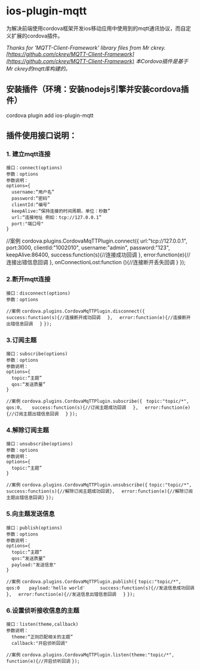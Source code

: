 # ios-plugin-mqtt
为解决前端使用cordova框架开发ios移动应用中使用到的mqtt通讯协议，而自定义扩展的cordova插件。

_Thanks for 'MQTT-Client-Framework' library files from Mr ckrey.  
[https://github.com/ckrey/MQTT-Client-Framework](https://github.com/ckrey/MQTT-Client-Framework)
本Cordova插件是基于Mr ckrey的mqtt库构建的。_

## 安装插件（环境：安装nodejs引擎并安装cordova插件）
cordova plugin add ios-plugin-mqtt

## 插件使用接口说明：

### 1. 建立mqtt连接
    接口：connect(options)
    参数：options
    参数说明：
    options={
      username:“用户名”
      password:“密码”
      clientId:“编号”
      keepAlive:“保持连接的时间周期，单位：秒数”
      url:“连接地址 例如：tcp://127.0.0.1”
      port:"端口号"
    }

//案例
cordova.plugins.CordovaMqTTPlugin.connect({
	url:"tcp://127.0.0.1", 
	port:3000,
	clientId:"1002010",
	username:"admin",
	password:"123",
	keepAlive:86400,
	success:function(s){//连接成功回调
	},
	error:function(e){//连接出错信息回调
	},
	onConnectionLost:function (){//连接断开丢失回调
	}
});


### 2.断开mqtt连接
    接口：disconnect(options)
    参数：options
`
//案例
`
`
cordova.plugins.CordovaMqTTPlugin.disconnect({
`
`      success:function(s){//连接断开成功回调
`
`	},
`
`	error:function(e){//连接断开出错信息回调
`
`	}
`
`});
`

### 3.订阅主题
    接口：subscribe(options)
    参数：options
    参数说明：
    options={
      topic:“主题”
      qos:“发送质量”
    }
`
//案例
`
`cordova.plugins.CordovaMqTTPlugin.subscribe({
     `
` topic:"topic/*",
    `
`  qos:0,
  `
`    success:function(s){//订阅主题成功回调
`
`	},
`
`	error:function(e){//订阅主题出错信息回调
`
`	}
`
`});
`

### 4.解除订阅主题
    接口：unsubscribe(options)
    参数：options
    参数说明：
    options={
      topic:“主题”
    }
`
//案例
`
`
cordova.plugins.CordovaMqTTPlugin.unsubscribe({
`
`
      topic:"topic/*",
 `
`     success:function(s){//解除订阅主题成功回调},
`
`	error:function(e){//解除订阅主题出错信息回调}
`
`});
`

### 5.向主题发送信息
    接口：publish(options)
    参数：options
    参数说明：
    options={
      topic:“主题”
      qos:“发送质量”
      payload:"发送信息"
    }
`
//案例
`
`
cordova.plugins.CordovaMqTTPlugin.publish({
      `
`topic:"topic/*",
    `
`  qos:0
  `
`    payload:'hello world'
`
`      success:function(s){//发送信息成功回调
`
`	},
`
`	error:function(e){//发送信息出错信息回调
`
`	}
`
`});
`


### 6.设置侦听接收信息的主题
    接口：listen(theme,callback)
    参数说明：
      theme:“正则匹配相关的主题”
      callback:"开启侦听回调"
`
//案例
`
`cordova.plugins.CordovaMqTTPlugin.listen(theme:"topic/*",
  `
`       function(e){//开启侦听回调
`
`});
`





